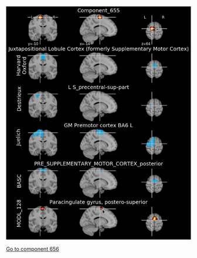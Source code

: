 


![655](preliminary/655.jpg "Component 655")

[Go to component 656](https://parietal-inria.github.io/MODL_atlas/1024/656 "Component 656")